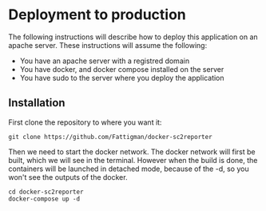 # Deployment to production
The following instructions will describe how to deploy this application on an apache server. These instructions will assume the following:
* You have an apache server with a registred domain
* You have docker, and docker compose installed on the server
* You have sudo to the server where you deploy the application

## Installation

First clone the repository to where you want it:
```
git clone https://github.com/Fattigman/docker-sc2reporter
```
Then we need to start the docker network. The docker network will first be built, which we will see in the terminal. However when the build is done, the containers will be launched in detached mode, because of the -d, so you won't see the outputs of the docker.
```
cd docker-sc2reporter
docker-compose up -d
```
